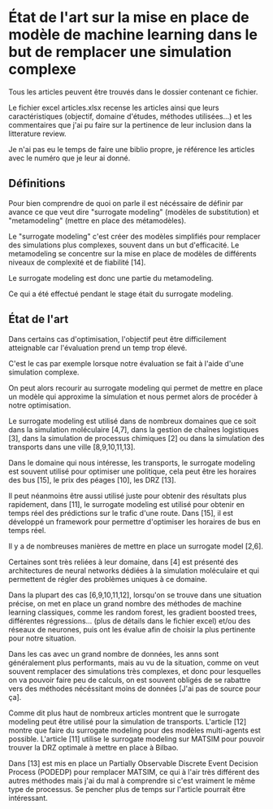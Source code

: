 # État de l'art sur la mise en place de modèle de machine learning dans le but de remplacer une simulation complexe

Tous les articles peuvent être trouvés dans le dossier contenant ce fichier.

Le fichier excel articles.xlsx recense les articles ainsi que leurs caractéristiques (objectif, domaine d'études, méthodes utilisées...) et les commentaires que j'ai pu faire sur la pertinence de leur inclusion dans la litterature review.

Je n'ai pas eu le temps de faire une biblio propre, je référence les articles avec le numéro que je leur ai donné.

## Définitions

Pour bien comprendre de quoi on parle il est nécéssaire de définir par avance ce que veut dire "surrogate modeling" (modèles de substitution) et "metamodeling" (mettre en place des métamodèles).

Le "surrogate modeling" c'est créer des modèles simplifiés pour remplacer des simulations plus complexes, souvent dans un but d'efficacité. Le metamodeling se concentre sur la mise en place de modèles de différents niveaux de complexité et de fiabilité [14].

Le surrogate modeling est donc une partie du metamodeling.

Ce qui a été effectué pendant le stage était du surrogate modeling.

## État de l'art

Dans certains cas d'optimisation, l'objectif peut être difficilement atteignable car l'évaluation prend un temp trop élevé.

C'est le cas par exemple lorsque notre évaluation se fait à l'aide d'une simulation complexe.

On peut alors recourir au surrogate modeling qui permet de mettre en place un modèle qui approxime la simulation et nous permet alors de procéder à notre optimisation.

Le surrogate modeling est utilisé dans de nombreux domaines que ce soit dans la simulation moléculaire [4,7], dans la gestion de chaînes logistiques [3], dans la simulation de processus chimiques [2] ou dans la simulation des transports dans une ville [8,9,10,11,13].

Dans le domaine qui nous intéresse, les transports, le surrogate modeling est souvent utilisé pour optimiser une politique, cela peut être les horaires des bus [15], le prix des péages [10], les DRZ [13].

Il peut néanmoins être aussi utilisé juste pour obtenir des résultats plus rapidement, dans [11], le surrogate modeling est utilisé pour obtenir en temps réel des prédictions sur le trafic d'une route. Dans [15], il est développé un framework pour permettre d'optimiser les horaires de bus en temps réel.

Il y a de nombreuses manières de mettre en place un surrogate model [2,6]. 

Certaines sont très reliées à leur domaine, dans [4] est présenté des architectures de neural networks dédiées à la simulation moléculaire et qui permettent de régler des problèmes uniques à ce domaine. 

Dans la plupart des cas [6,9,10,11,12], lorsqu'on se trouve dans une situation précise, on met en place un grand nombre des méthodes de machine learning classiques, comme les random forest, les gradient boosted trees, différentes régressions... (plus de détails dans le fichier excel) et/ou des réseaux de neurones, puis ont les évalue afin de choisir la plus pertinente pour notre situation.

Dans les cas avec un grand nombre de données, les anns sont généralement plus performants, mais au vu de la situation, comme on veut souvent remplacer des simulations très complexes, et donc pour lesquelles on va pouvoir faire peu de calculs, on est souvent obligés de se rabattre vers des méthodes nécéssitant moins de données [J'ai pas de source pour ça].

Comme dit plus haut de nombreux articles montrent que le surrogate modeling peut être utilisé pour la simulation de transports.
L'article [12] montre que faire du surrogate modeling pour des modèles multi-agents est possible.
L'article [11] utilise le surrogate modeling sur MATSIM pour pouvoir trouver la DRZ optimale à mettre en place à Bilbao. 

Dans [13] est mis en place un Partially Observable Discrete Event Decision Process (PODEDP) pour remplacer MATSIM, ce qui à l'air très différent des autres méthodes mais j'ai du mal à comprendre si c'est vraiment le même type de processus. Se pencher plus de temps sur l'article pourrait être intéressant.



